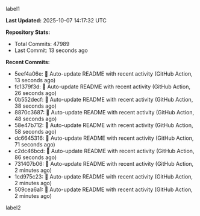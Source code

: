 
label1 
<!-- ACTIVITY_START -->
**Last Updated:** 2025-10-07 14:17:32 UTC

**Repository Stats:**
- Total Commits: 47989
- Last Commit: 13 seconds ago

**Recent Commits:**
- 5eef4a06e: 🤖 Auto-update README with recent activity (GitHub Action, 13 seconds ago)
- fc1379f3d: 🤖 Auto-update README with recent activity (GitHub Action, 26 seconds ago)
- 0b552decf: 🤖 Auto-update README with recent activity (GitHub Action, 38 seconds ago)
- 8870c3687: 🤖 Auto-update README with recent activity (GitHub Action, 48 seconds ago)
- 58e47b712: 🤖 Auto-update README with recent activity (GitHub Action, 58 seconds ago)
- dc6645316: 🤖 Auto-update README with recent activity (GitHub Action, 71 seconds ago)
- c2dc46bcd: 🤖 Auto-update README with recent activity (GitHub Action, 86 seconds ago)
- 731407b06: 🤖 Auto-update README with recent activity (GitHub Action, 2 minutes ago)
- 1cd975c23: 🤖 Auto-update README with recent activity (GitHub Action, 2 minutes ago)
- 509cea6a1: 🤖 Auto-update README with recent activity (GitHub Action, 2 minutes ago)
<!-- ACTIVITY_END -->

label2
